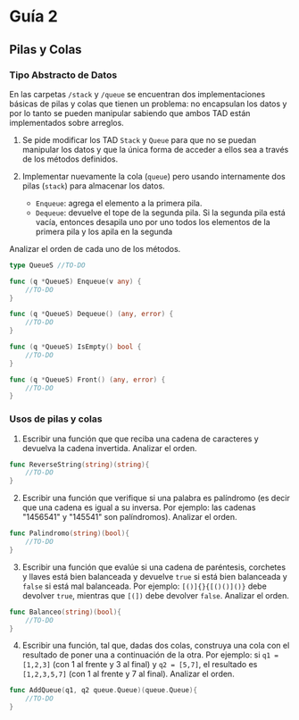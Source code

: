 # Guía 2

## Pilas y Colas

### Tipo Abstracto de Datos

En las carpetas `/stack` y `/queue` se encuentran dos implementaciones básicas de pilas y colas que tienen un problema: no encapsulan los datos y por lo tanto se pueden manipular sabiendo que ambos TAD están implementados sobre arreglos.

1. Se pide modificar los TAD `Stack` y `Queue` para que no se puedan manipular los datos y que la única forma de acceder a ellos sea a través de los métodos definidos.

2. Implementar nuevamente la cola (`queue`) pero usando internamente dos pilas (`stack`) para almacenar los datos.

   - `Enqueue`: agrega el elemento a la primera pila.
   - `Dequeue`: devuelve el tope de la segunda pila. Si la segunda pila está vacía, entonces desapila uno por uno todos los elementos de la primera pila y los apila en la segunda

Analizar el orden de cada uno de los métodos.

```go
type QueueS //TO-DO

func (q *QueueS) Enqueue(v any) {
	//TO-DO
}

func (q *QueueS) Dequeue() (any, error) {
	//TO-DO
}

func (q *QueueS) IsEmpty() bool {
	//TO-DO
}

func (q *QueueS) Front() (any, error) {
	//TO-DO
}

```

### Usos de pilas y colas

1. Escribir una función que que reciba una cadena de caracteres y devuelva la cadena invertida. Analizar el orden.

```go
func ReverseString(string)(string){
    //TO-DO
}
```

2. Escribir una función que verifique si una palabra es palíndromo (es decir que una cadena es igual a su inversa. Por ejemplo: las cadenas "1456541" y "145541" son palíndromos). Analizar el orden.

```go
func Palindromo(string)(bool){
    //TO-DO
}
```

3. Escribir una función que evalúe si una cadena de paréntesis, corchetes y llaves está bien balanceada y devuelve `true` si está bien balanceada y `false` si está mal balanceada. Por ejemplo: `[()]{}{[()()]()}` debe devolver `true`, mientras que `[(])` debe devolver `false`. Analizar el orden.

```go
func Balanceo(string)(bool){
    //TO-DO
}
```

4. Escribir una función, tal que, dadas dos colas, construya una cola con el resultado de poner una a continuación de la otra. Por ejemplo: si `q1 = [1,2,3]` (con 1 al frente y 3 al final) y `q2 = [5,7]`, el resultado es `[1,2,3,5,7]` (con 1 al frente y 7 al final). Analizar el orden.

```go
func AddQueue(q1, q2 queue.Queue)(queue.Queue){
    //TO-DO
}
```
